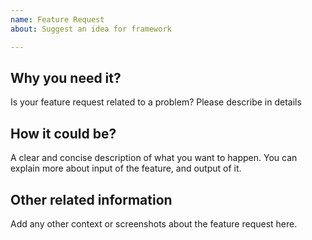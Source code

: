 ```yaml
---
name: Feature Request
about: Suggest an idea for framework

---
```


## Why you need it?
 Is your feature request related to a problem? Please describe in details


## How it could be?
A clear and concise description of what you want to happen. You can explain more about input of the feature, and output of it.


## Other related information
Add any other context or screenshots about the feature request here.